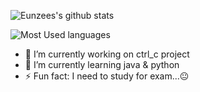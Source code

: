 
![Eunzees's github stats](https://github-readme-stats.vercel.app/api?username=eunjijeon11&show_icons=true)

![Most Used languages](https://github-readme-stats.vercel.app/api/top-langs/?username=eunjijeon11&layout=compact)

- 🔭 I’m currently working on ctrl_c project
- 🌱 I’m currently learning java & python
- ⚡ Fun fact: I need to study for exam...😐

